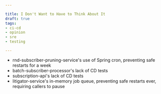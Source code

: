 ```yaml
---

title: I Don't Want to Have to Think About It
draft: true
tags:
- ci-cd
- opinion
- sre
- testing

---
```


- rnd-subscriber-pruning-service's use of Spring cron, preventing safe restarts for a week
- batch-subscriber-processor's lack of CD tests
- subscription-api's lack of CD tests
- litigator-service's in-memory job queue, preventing safe restarts ever, requiring callers to pause
<!--stackedit_data:
eyJoaXN0b3J5IjpbLTE1NTM3MTAwMzBdfQ==
-->